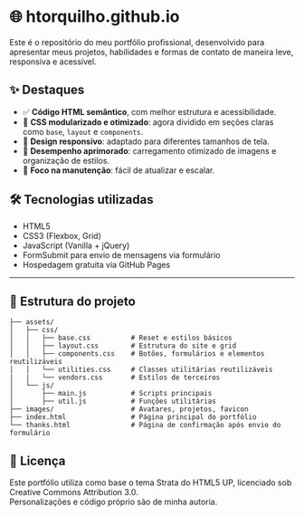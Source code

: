 # 🌐 htorquilho.github.io

Este é o repositório do meu portfólio profissional, desenvolvido para apresentar meus projetos, habilidades e formas de contato de maneira leve, responsiva e acessível.

## ✨ Destaques

- ✅ **Código HTML semântico**, com melhor estrutura e acessibilidade.
- 🎨 **CSS modularizado e otimizado**: agora dividido em seções claras como `base`, `layout` e `components`.
- 📱 **Design responsivo**: adaptado para diferentes tamanhos de tela.
- 🚀 **Desempenho aprimorado**: carregamento otimizado de imagens e organização de estilos.
- 🧩 **Foco na manutenção**: fácil de atualizar e escalar.


## 🛠 Tecnologias utilizadas

- HTML5  
- CSS3 (Flexbox, Grid)  
- JavaScript (Vanilla + jQuery)  
- FormSubmit para envio de mensagens via formulário  
- Hospedagem gratuita via GitHub Pages  

---

## 📁 Estrutura do projeto

```
├── assets/
│   ├── css/
│   │   ├── base.css          # Reset e estilos básicos
│   │   ├── layout.css        # Estrutura do site e grid
│   │   ├── components.css    # Botões, formulários e elementos reutilizáveis
│   │   └── utilities.css     # Classes utilitárias reutilizáveis
|   |   └── vendors.css       # Estilos de terceiros   
│   └── js/
│       ├── main.js           # Scripts principais
│       ├── util.js           # Funções utilitárias
├── images/                   # Avatares, projetos, favicon
├── index.html                # Página principal do portfólio
└── thanks.html               # Página de confirmação após envio do formulário
```

## 📜 Licença

Este portfólio utiliza como base o tema Strata do HTML5 UP, licenciado sob Creative Commons Attribution 3.0.  
Personalizações e código próprio são de minha autoria.
